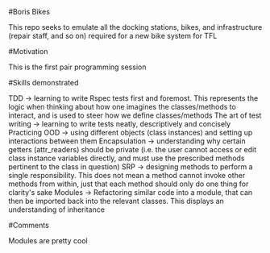 #Boris Bikes 

This repo seeks to emulate all the docking stations, bikes, and infrastructure (repair staff, and so on) required for a new bike system for TFL

#Motivation

This is the first pair programming session 

#Skills demonstrated

TDD -> learning to write Rspec tests first and foremost. This represents the logic when thinking about how one imagines the classes/methods to interact, and is used to steer how we define classes/methods
The art of test writing -> learning to write tests neatly, descriptively and concisely
Practicing OOD -> using different objects (class instances) and setting up interactions between them
Encapsulation -> understanding why certain getters (attr_readers) should be private (i.e. the user cannot access or edit class instance variables directly, and must use the prescribed methods pertinent to the class in question) 
SRP -> designing methods to perform a single responsibility. This does not mean a method cannot invoke other methods from within, just that each method should only do one thing for clarity's sake
Modules -> Refactoring similar code into a module, that can then be imported back into the relevant classes. This displays an understanding of inheritance

#Comments

Modules are pretty cool
